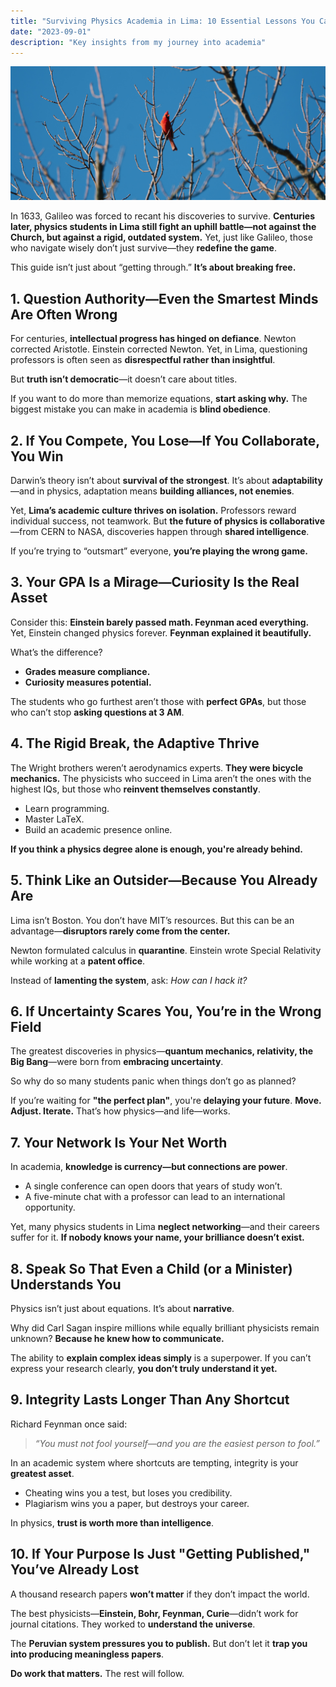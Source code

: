 ```yaml
---
title: "Surviving Physics Academia in Lima: 10 Essential Lessons You Can’t Ignore"
date: "2023-09-01"
description: "Key insights from my journey into academia"
---
```


![Code on laptop screen](/photography/galaxy1.jpg)

In 1633, Galileo was forced to recant his discoveries to survive. **Centuries later, physics students in Lima still fight an uphill battle—not against the Church, but against a rigid, outdated system.** Yet, just like Galileo, those who navigate wisely don’t just survive—they **redefine the game**.  

This guide isn’t just about “getting through.” **It’s about breaking free.**  

## **1. Question Authority—Even the Smartest Minds Are Often Wrong**  
For centuries, **intellectual progress has hinged on defiance**. Newton corrected Aristotle. Einstein corrected Newton. Yet, in Lima, questioning professors is often seen as **disrespectful rather than insightful**.  

But **truth isn’t democratic**—it doesn’t care about titles.  

If you want to do more than memorize equations, **start asking why.** The biggest mistake you can make in academia is **blind obedience**.  

## **2. If You Compete, You Lose—If You Collaborate, You Win**  
Darwin’s theory isn’t about **survival of the strongest**. It’s about **adaptability**—and in physics, adaptation means **building alliances, not enemies**.  

Yet, **Lima’s academic culture thrives on isolation.** Professors reward individual success, not teamwork. But **the future of physics is collaborative**—from CERN to NASA, discoveries happen through **shared intelligence**.  

If you’re trying to “outsmart” everyone, **you’re playing the wrong game.**  

## **3. Your GPA Is a Mirage—Curiosity Is the Real Asset**  
Consider this: **Einstein barely passed math. Feynman aced everything.** Yet, Einstein changed physics forever. **Feynman explained it beautifully.**  

What’s the difference?  

- **Grades measure compliance.**  
- **Curiosity measures potential.**  

The students who go furthest aren’t those with **perfect GPAs**, but those who can’t stop **asking questions at 3 AM**.  

## **4. The Rigid Break, the Adaptive Thrive**  
The Wright brothers weren’t aerodynamics experts. **They were bicycle mechanics.** The physicists who succeed in Lima aren’t the ones with the highest IQs, but those who **reinvent themselves constantly**.  

- Learn programming.  
- Master LaTeX.  
- Build an academic presence online.  

**If you think a physics degree alone is enough, you're already behind.**  

## **5. Think Like an Outsider—Because You Already Are**  
Lima isn’t Boston. You don’t have MIT’s resources. But this can be an advantage—**disruptors rarely come from the center.**  

Newton formulated calculus in **quarantine**. Einstein wrote Special Relativity while working at a **patent office**.  

Instead of **lamenting the system**, ask: *How can I hack it?*  

## **6. If Uncertainty Scares You, You’re in the Wrong Field**  
The greatest discoveries in physics—**quantum mechanics, relativity, the Big Bang**—were born from **embracing uncertainty**.  

So why do so many students panic when things don’t go as planned?  

If you’re waiting for **"the perfect plan"**, you're **delaying your future**. **Move. Adjust. Iterate.** That’s how physics—and life—works.  

## **7. Your Network Is Your Net Worth**  
In academia, **knowledge is currency—but connections are power**.  

- A single conference can open doors that years of study won’t.  
- A five-minute chat with a professor can lead to an international opportunity.  

Yet, many physics students in Lima **neglect networking**—and their careers suffer for it. **If nobody knows your name, your brilliance doesn’t exist.**  

## **8. Speak So That Even a Child (or a Minister) Understands You**  
Physics isn’t just about equations. It’s about **narrative**.  

Why did Carl Sagan inspire millions while equally brilliant physicists remain unknown? **Because he knew how to communicate.**  

The ability to **explain complex ideas simply** is a superpower. If you can’t express your research clearly, **you don’t truly understand it yet.**  

## **9. Integrity Lasts Longer Than Any Shortcut**  
Richard Feynman once said:  
> *“You must not fool yourself—and you are the easiest person to fool.”*  

In an academic system where shortcuts are tempting, integrity is your **greatest asset**.  

- Cheating wins you a test, but loses you credibility.  
- Plagiarism wins you a paper, but destroys your career.  

In physics, **trust is worth more than intelligence**.  

## **10. If Your Purpose Is Just "Getting Published," You’ve Already Lost**  
A thousand research papers **won’t matter** if they don’t impact the world.  

The best physicists—**Einstein, Bohr, Feynman, Curie**—didn’t work for journal citations. They worked to **understand the universe**.  

The **Peruvian system pressures you to publish.** But don’t let it **trap you into producing meaningless papers**.  

**Do work that matters.** The rest will follow.  

